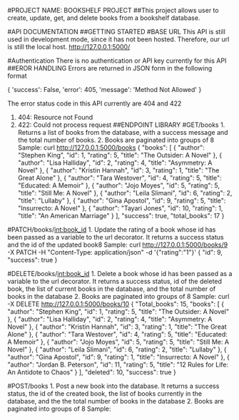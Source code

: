 #PROJECT NAME: BOOKSHELF PROJECT
##This project allows user to create, update, get,  and delete books from a bookshelf database.





#API DOCUMENTATION
##GETTING STARTED
#BASE URL
This API is still used in development mode, since it has not been hosted. Therefore, our url is still the local host. http://127.0.0.1:5000/

#Authentication
There is no authentication or API key currently for this API
##EROR HANDLING
Errors are returned in JSON form in the following format

{
    'success': False,
    'error': 405,
    'message': 'Method Not Allowed'
}

The error status code in this API currently are 404 and 422
1. 404: Resource not Found
2. 422: Could not process request
##ENDPOINT LIBRARY
#GET/books
        1. Returns a list of books from the database, with a success message and the total number of books.
        2. Books are paginated into groups of 8
    Sample: curl http://127.0.0.1:5000/books
    {
    "books": [
        {
        "author": "Stephen King",
        "id": 1,
        "rating": 5,
        "title": "The Outsider: A Novel"
        },
        {
        "author": "Lisa Halliday",
        "id": 2,
        "rating": 4,
        "title": "Asymmetry: A Novel"
        },
        {
        "author": "Kristin Hannah",
        "id": 3,
        "rating": 1,
        "title": "The Great Alone"
        },
        {
        "author": "Tara Westover",
        "id": 4,
        "rating": 5,
        "title": "Educated: A Memoir"
        },
        {
        "author": "Jojo Moyes",
        "id": 5,
        "rating": 5,
        "title": "Still Me: A Novel"
        },
        {
        "author": "Leila Slimani",
        "id": 6,
        "rating": 2,
        "title": "Lullaby"
        },
        {
        "author": "Gina Apostol",
        "id": 9,
        "rating": 5,
        "title": "Insurrecto: A Novel"
        },
        {
        "author": "Tayari Jones",
        "id": 10,
        "rating": 1,
        "title": "An American Marriage"
        }
    ],
    "success": true,
    "total_books": 17
    }


#PATCH/books/<int:book_id>
        1. Update the rating of a book whose id has been passed as a variable to the url decorator. It returns a success status and the id of the updated book8
    Sample: curl http://127.0.0.1:5000/books/9 -X PATCH -H "Content-Type: application/json" -d '{"rating":"1"}'
    {
    "id": 9,       
    "success": true
    }

#DELETE/books/<int:book_id>
        1. Delete a book whose id has been passed as a variable to the url decorator. It returns a success status, id of the deleted book, the list of current books in the database, and the total number of books in the database
        2. Books are paginated into groups of 8
    Sample: curl -X DELETE http://127.0.0.1:5000/books/10
{
  "Total_books": 15,
  "books": [
    {
      "author": "Stephen King",
      "id": 1,
      "rating": 5,
      "title": "The Outsider: A Novel"
    },
    {
      "author": "Lisa Halliday",
      "id": 2,
      "rating": 4,
      "title": "Asymmetry: A Novel"
    },
    {
      "author": "Kristin Hannah",
      "id": 3,
      "rating": 1,
      "title": "The Great Alone"
    },
    {
      "author": "Tara Westover",
      "id": 4,
      "rating": 5,
      "title": "Educated: A Memoir"
    },
    {
      "author": "Jojo Moyes",
      "id": 5,
      "rating": 5,
      "title": "Still Me: A Novel"
    },
    {
      "author": "Leila Slimani",
      "id": 6,
      "rating": 2,
      "title": "Lullaby"
    },
    {
      "author": "Gina Apostol",
      "id": 9,
      "rating": 1,
      "title": "Insurrecto: A Novel"
    },
    {
      "author": "Jordan B. Peterson",
      "id": 11,
      "rating": 5,
      "title": "12 Rules for Life: An Antidote to Chaos"
    }
  ],
  "deleted": 10,
  "success": true
}

#POST/books
        1. Post a new book into the database. It returns a success status, the id of the created book, the list of books currently in the database, and the the total number of books in the database
        2. Books are paginated into groups of 8
    Sample: 